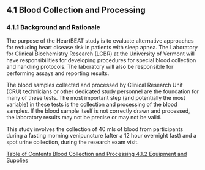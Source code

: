 ## 4.1 Blood Collection and Processing

### 4.1.1 Background and Rationale

The purpose of the HeartBEAT study is to evaluate alternative approaches for reducing heart disease risk in patients with sleep apnea.  The Laboratory for Clinical Biochemistry Research (LCBR) at the University of Vermont will have responsibilities for developing procedures for special blood collection and handling protocols.  The laboratory will also be responsible for performing assays and reporting results.

The blood samples collected and processed by Clinical Research Unit (CRU) technicians or other dedicated study personnel are the foundation for many of these tests.  The most important step (and potentially the most variable) in these tests is the collection and processing of the blood samples.   If the blood sample itself is not correctly drawn and processed, the laboratory results may not be precise or may not be valid. 

This study involves the collection of 40 mls of blood from participants during a fasting morning venipuncture (after a 12 hour overnight fast) and a spot urine collection, during the research exam visit.


<div class="center">
<div class="btn-group">
  <a href=":pages_path:/manuals/blood-collection-processing/4-00-blood-collection-processing-toc.md" class="btn btn-default">
    <span class="glyphicon glyphicon-chevron-left"></span>
    Table of Contents
  </a>

  <a href=":pages_path:/manuals/blood-collection-processing" class="btn btn-default">
    <span class="glyphicon glyphicon-chevron-up"></span>
    Blood Collection and Processing
  </a>

  <a href=":pages_path:/manuals/blood-collection-processing/4-01-02-equipment.mdd" class="btn btn-success">
    4.1.2 Equipment and Supplies
    <span class="glyphicon glyphicon-chevron-right"></span>
  </a>
</div>
</div>